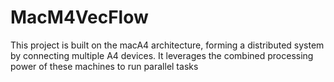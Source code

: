 # MacM4VecFlow
This project is built on the macA4 architecture, forming a distributed system by connecting multiple A4 devices. It leverages the combined processing power of these machines to run parallel tasks
